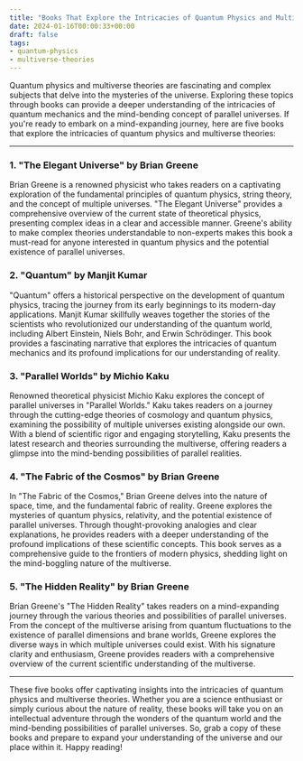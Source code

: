 ```yaml
---
title: "Books That Explore the Intricacies of Quantum Physics and Multiverse Theories"
date: 2024-01-16T00:00:33+00:00
draft: false
tags:
- quantum-physics
- multiverse-theories
---
```


Quantum physics and multiverse theories are fascinating and complex subjects that delve into the mysteries of the universe. Exploring these topics through books can provide a deeper understanding of the intricacies of quantum mechanics and the mind-bending concept of parallel universes. If you're ready to embark on a mind-expanding journey, here are five books that explore the intricacies of quantum physics and multiverse theories:

---

### 1. "The Elegant Universe" by Brian Greene

Brian Greene is a renowned physicist who takes readers on a captivating exploration of the fundamental principles of quantum physics, string theory, and the concept of multiple universes. "The Elegant Universe" provides a comprehensive overview of the current state of theoretical physics, presenting complex ideas in a clear and accessible manner. Greene's ability to make complex theories understandable to non-experts makes this book a must-read for anyone interested in quantum physics and the potential existence of parallel universes.

### 2. "Quantum" by Manjit Kumar

"Quantum" offers a historical perspective on the development of quantum physics, tracing the journey from its early beginnings to its modern-day applications. Manjit Kumar skillfully weaves together the stories of the scientists who revolutionized our understanding of the quantum world, including Albert Einstein, Niels Bohr, and Erwin Schrödinger. This book provides a fascinating narrative that explores the intricacies of quantum mechanics and its profound implications for our understanding of reality.

### 3. "Parallel Worlds" by Michio Kaku

Renowned theoretical physicist Michio Kaku explores the concept of parallel universes in "Parallel Worlds." Kaku takes readers on a journey through the cutting-edge theories of cosmology and quantum physics, examining the possibility of multiple universes existing alongside our own. With a blend of scientific rigor and engaging storytelling, Kaku presents the latest research and theories surrounding the multiverse, offering readers a glimpse into the mind-bending possibilities of parallel realities.

### 4. "The Fabric of the Cosmos" by Brian Greene

In "The Fabric of the Cosmos," Brian Greene delves into the nature of space, time, and the fundamental fabric of reality. Greene explores the mysteries of quantum physics, relativity, and the potential existence of parallel universes. Through thought-provoking analogies and clear explanations, he provides readers with a deeper understanding of the profound implications of these scientific concepts. This book serves as a comprehensive guide to the frontiers of modern physics, shedding light on the mind-boggling nature of the multiverse.

### 5. "The Hidden Reality" by Brian Greene

Brian Greene's "The Hidden Reality" takes readers on a mind-expanding journey through the various theories and possibilities of parallel universes. From the concept of the multiverse arising from quantum fluctuations to the existence of parallel dimensions and brane worlds, Greene explores the diverse ways in which multiple universes could exist. With his signature clarity and enthusiasm, Greene provides readers with a comprehensive overview of the current scientific understanding of the multiverse.

---

These five books offer captivating insights into the intricacies of quantum physics and multiverse theories. Whether you are a science enthusiast or simply curious about the nature of reality, these books will take you on an intellectual adventure through the wonders of the quantum world and the mind-bending possibilities of parallel universes. So, grab a copy of these books and prepare to expand your understanding of the universe and our place within it. Happy reading!
